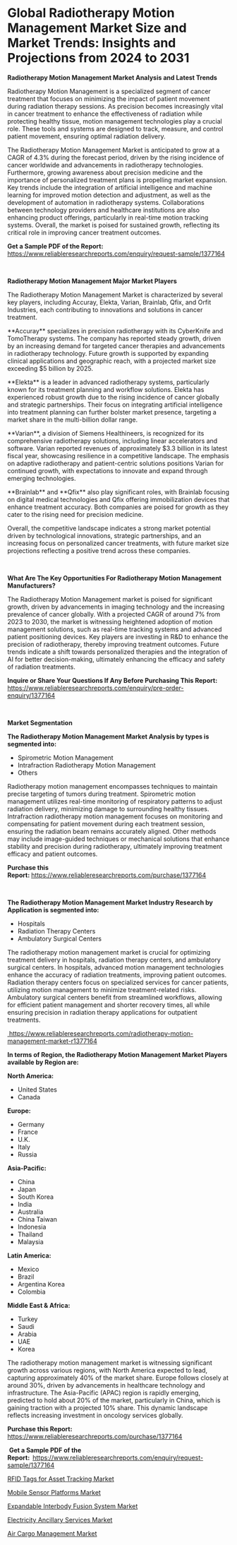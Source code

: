 <p><h1>Global Radiotherapy Motion Management Market Size and Market Trends: Insights and Projections from 2024 to 2031</h1></p><p><strong>Radiotherapy Motion Management Market Analysis and Latest Trends</strong></p>
<p><p>Radiotherapy Motion Management is a specialized segment of cancer treatment that focuses on minimizing the impact of patient movement during radiation therapy sessions. As precision becomes increasingly vital in cancer treatment to enhance the effectiveness of radiation while protecting healthy tissue, motion management technologies play a crucial role. These tools and systems are designed to track, measure, and control patient movement, ensuring optimal radiation delivery.</p><p>The Radiotherapy Motion Management Market is anticipated to grow at a CAGR of 4.3% during the forecast period, driven by the rising incidence of cancer worldwide and advancements in radiotherapy technologies. Furthermore, growing awareness about precision medicine and the importance of personalized treatment plans is propelling market expansion. Key trends include the integration of artificial intelligence and machine learning for improved motion detection and adjustment, as well as the development of automation in radiotherapy systems. Collaborations between technology providers and healthcare institutions are also enhancing product offerings, particularly in real-time motion tracking systems. Overall, the market is poised for sustained growth, reflecting its critical role in improving cancer treatment outcomes.</p></p>
<p><strong>Get a Sample PDF of the Report:&nbsp;</strong> <a href="https://www.reliableresearchreports.com/enquiry/request-sample/1377164?utm_campaign=1470&utm_medium=2&utm_source=Github&utm_content=ia&utm_term=23102024&utm_id=radiotherapy-motion-management">https://www.reliableresearchreports.com/enquiry/request-sample/1377164</a></p>
<p>&nbsp;</p>
<p><strong>Radiotherapy Motion Management Major Market Players</strong></p>
<p><p>The Radiotherapy Motion Management Market is characterized by several key players, including Accuray, Elekta, Varian, Brainlab, Qfix, and Orfit Industries, each contributing to innovations and solutions in cancer treatment.</p><p>**Accuray** specializes in precision radiotherapy with its CyberKnife and TomoTherapy systems. The company has reported steady growth, driven by an increasing demand for targeted cancer therapies and advancements in radiotherapy technology. Future growth is supported by expanding clinical applications and geographic reach, with a projected market size exceeding $5 billion by 2025.</p><p>**Elekta** is a leader in advanced radiotherapy systems, particularly known for its treatment planning and workflow solutions. Elekta has experienced robust growth due to the rising incidence of cancer globally and strategic partnerships. Their focus on integrating artificial intelligence into treatment planning can further bolster market presence, targeting a market share in the multi-billion dollar range.</p><p>**Varian**, a division of Siemens Healthineers, is recognized for its comprehensive radiotherapy solutions, including linear accelerators and software. Varian reported revenues of approximately $3.3 billion in its latest fiscal year, showcasing resilience in a competitive landscape. The emphasis on adaptive radiotherapy and patient-centric solutions positions Varian for continued growth, with expectations to innovate and expand through emerging technologies.</p><p>**Brainlab** and **Qfix** also play significant roles, with Brainlab focusing on digital medical technologies and Qfix offering immobilization devices that enhance treatment accuracy. Both companies are poised for growth as they cater to the rising need for precision medicine.</p><p>Overall, the competitive landscape indicates a strong market potential driven by technological innovations, strategic partnerships, and an increasing focus on personalized cancer treatments, with future market size projections reflecting a positive trend across these companies.</p></p>
<p>&nbsp;</p>
<p><strong>What Are The Key Opportunities For Radiotherapy Motion Management Manufacturers?</strong></p>
<p><p>The Radiotherapy Motion Management market is poised for significant growth, driven by advancements in imaging technology and the increasing prevalence of cancer globally. With a projected CAGR of around 7% from 2023 to 2030, the market is witnessing heightened adoption of motion management solutions, such as real-time tracking systems and advanced patient positioning devices. Key players are investing in R&D to enhance the precision of radiotherapy, thereby improving treatment outcomes. Future trends indicate a shift towards personalized therapies and the integration of AI for better decision-making, ultimately enhancing the efficacy and safety of radiation treatments.</p></p>
<p><strong>Inquire or Share Your Questions If Any Before Purchasing This Report:</strong> <a href="https://www.reliableresearchreports.com/enquiry/pre-order-enquiry/1377164?utm_campaign=1470&utm_medium=2&utm_source=Github&utm_content=ia&utm_term=23102024&utm_id=radiotherapy-motion-management">https://www.reliableresearchreports.com/enquiry/pre-order-enquiry/1377164</a></p>
<p>&nbsp;</p>
<p><strong>Market Segmentation</strong></p>
<p><strong>The Radiotherapy Motion Management Market Analysis by types is segmented into:</strong></p>
<p><ul><li>Spirometric Motion Management</li><li>Intrafraction Radiotherapy Motion Management</li><li>Others</li></ul></p>
<p><p>Radiotherapy motion management encompasses techniques to maintain precise targeting of tumors during treatment. Spirometric motion management utilizes real-time monitoring of respiratory patterns to adjust radiation delivery, minimizing damage to surrounding healthy tissues. Intrafraction radiotherapy motion management focuses on monitoring and compensating for patient movement during each treatment session, ensuring the radiation beam remains accurately aligned. Other methods may include image-guided techniques or mechanical solutions that enhance stability and precision during radiotherapy, ultimately improving treatment efficacy and patient outcomes.</p></p>
<p><strong>Purchase this Report:&nbsp;</strong><a href="https://www.reliableresearchreports.com/purchase/1377164?utm_campaign=1470&utm_medium=2&utm_source=Github&utm_content=ia&utm_term=23102024&utm_id=radiotherapy-motion-management">https://www.reliableresearchreports.com/purchase/1377164</a></p>
<p>&nbsp;</p>
<p><strong>The Radiotherapy Motion Management Market Industry Research by Application is segmented into:</strong></p>
<p><ul><li>Hospitals</li><li>Radiation Therapy Centers</li><li>Ambulatory Surgical Centers</li></ul></p>
<p><p>The radiotherapy motion management market is crucial for optimizing treatment delivery in hospitals, radiation therapy centers, and ambulatory surgical centers. In hospitals, advanced motion management technologies enhance the accuracy of radiation treatments, improving patient outcomes. Radiation therapy centers focus on specialized services for cancer patients, utilizing motion management to minimize treatment-related risks. Ambulatory surgical centers benefit from streamlined workflows, allowing for efficient patient management and shorter recovery times, all while ensuring precision in radiation therapy applications for outpatient treatments.</p></p>
<p><a href="https://www.reliableresearchreports.com/radiotherapy-motion-management-market-r1377164?utm_campaign=1470&utm_medium=2&utm_source=Github&utm_content=ia&utm_term=23102024&utm_id=radiotherapy-motion-management">&nbsp;https://www.reliableresearchreports.com/radiotherapy-motion-management-market-r1377164</a></p>
<p><strong>In terms of Region, the Radiotherapy Motion Management Market Players available by Region are:</strong></p>
<p>
    <p> <strong> North America: </strong>
        <ul>
            <li>United States</li>
            <li>Canada</li>
        </ul>
        </p> 
    <p> <strong> Europe: </strong>
        <ul>
            <li>Germany</li>
            <li>France</li>
            <li>U.K.</li>
            <li>Italy</li>
            <li>Russia</li>
        </ul>
        </p> 
    <p> <strong> Asia-Pacific: </strong>
        <ul>
            <li>China</li>
            <li>Japan</li>
            <li>South Korea</li>
            <li>India</li>
            <li>Australia</li>
            <li>China Taiwan</li>
            <li>Indonesia</li>
            <li>Thailand</li>
            <li>Malaysia</li>
        </ul>
        </p> 
    <p> <strong> Latin America: </strong>
        <ul>
            <li>Mexico</li>
            <li>Brazil</li>
            <li>Argentina Korea</li>
            <li>Colombia</li>
        </ul>
        </p> 
    <p> <strong> Middle East & Africa: </strong>
        <ul>
            <li>Turkey</li>
            <li>Saudi</li>
            <li>Arabia</li>
            <li>UAE</li>
            <li>Korea</li>
        </ul>
    </p>
    </p>
<p><p>The radiotherapy motion management market is witnessing significant growth across various regions, with North America expected to lead, capturing approximately 40% of the market share. Europe follows closely at around 30%, driven by advancements in healthcare technology and infrastructure. The Asia-Pacific (APAC) region is rapidly emerging, predicted to hold about 20% of the market, particularly in China, which is gaining traction with a projected 10% share. This dynamic landscape reflects increasing investment in oncology services globally.</p></p>
<p><strong>Purchase this Report: </strong><a href="https://www.reliableresearchreports.com/purchase/1377164?utm_campaign=1470&utm_medium=2&utm_source=Github&utm_content=ia&utm_term=23102024&utm_id=radiotherapy-motion-management">https://www.reliableresearchreports.com/purchase/1377164</a></p>
<p>&nbsp;<strong>Get a Sample PDF of the Report:&nbsp;&nbsp;</strong><a href="https://www.reliableresearchreports.com/enquiry/request-sample/1377164?utm_campaign=1470&utm_medium=2&utm_source=Github&utm_content=ia&utm_term=23102024&utm_id=radiotherapy-motion-management">https://www.reliableresearchreports.com/enquiry/request-sample/1377164</a></p>
<p><strong></strong></p>
<p><p><a href="https://www.linkedin.com/pulse/global-rfid-tags-asset-tracking-market-opportunities-forecast-a2acf?utm_campaign=1470&utm_medium=2&utm_source=Github&utm_content=ia&utm_term=23102024&utm_id=radiotherapy-motion-management">RFID Tags for Asset Tracking Market</a></p><p><a href="https://www.linkedin.com/pulse/global-mobile-sensor-platforms-84-cagr-forecast-2024-2031-hj7cf?utm_campaign=1470&utm_medium=2&utm_source=Github&utm_content=ia&utm_term=23102024&utm_id=radiotherapy-motion-management">Mobile Sensor Platforms Market</a></p><p><a href="https://github.com/SamiaHussain82/Market-Research-Report-List-1/blob/main/expandable-interbody-fusion-system-market.md?utm_campaign=1470&utm_medium=2&utm_source=Github&utm_content=ia&utm_term=23102024&utm_id=radiotherapy-motion-management">Expandable Interbody Fusion System Market</a></p><p><a href="https://www.linkedin.com/pulse/electricity-ancillary-services-market-revolution-2024--vq5xf?utm_campaign=1470&utm_medium=2&utm_source=Github&utm_content=ia&utm_term=23102024&utm_id=radiotherapy-motion-management">Electricity Ancillary Services Market</a></p><p><a href="https://www.linkedin.com/pulse/air-cargo-management-market-global-regional-analysis-focus-l2fgf?utm_campaign=1470&utm_medium=2&utm_source=Github&utm_content=ia&utm_term=23102024&utm_id=radiotherapy-motion-management">Air Cargo Management Market</a></p></p>